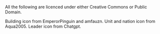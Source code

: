 All the following are licenced under either Creative Commons or Public Domain.

Building icon from EmperorPinguin and amfauzn.
Unit and nation icon from Aqua2005.
Leader icon from Chatgpt.


